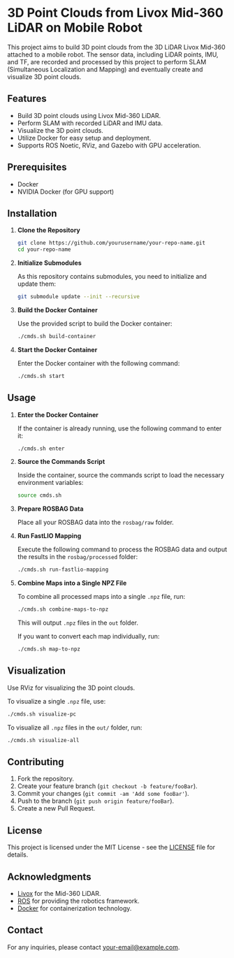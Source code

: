 
# 3D Point Clouds from Livox Mid-360 LiDAR on Mobile Robot

This project aims to build 3D point clouds from the 3D LiDAR Livox Mid-360 attached to a mobile robot. The sensor data, including LiDAR points, IMU, and TF, are recorded and processed by this project to perform SLAM (Simultaneous Localization and Mapping) and eventually create and visualize 3D point clouds.

## Features
- Build 3D point clouds using Livox Mid-360 LiDAR.
- Perform SLAM with recorded LiDAR and IMU data.
- Visualize the 3D point clouds.
- Utilize Docker for easy setup and deployment.
- Supports ROS Noetic, RViz, and Gazebo with GPU acceleration.

## Prerequisites
- Docker
- NVIDIA Docker (for GPU support)

## Installation

1. **Clone the Repository**

   ```sh
   git clone https://github.com/yourusername/your-repo-name.git
   cd your-repo-name
   ```

2. **Initialize Submodules**

   As this repository contains submodules, you need to initialize and update them:

   ```sh
   git submodule update --init --recursive
   ```

3. **Build the Docker Container**

   Use the provided script to build the Docker container:

   ```sh
   ./cmds.sh build-container
   ```

4. **Start the Docker Container**

   Enter the Docker container with the following command:

   ```sh
   ./cmds.sh start
   ```

## Usage

1. **Enter the Docker Container**

   If the container is already running, use the following command to enter it:

   ```sh
   ./cmds.sh enter
   ```

2. **Source the Commands Script**

   Inside the container, source the commands script to load the necessary environment variables:

   ```sh
   source cmds.sh
   ```

3. **Prepare ROSBAG Data**

   Place all your ROSBAG data into the `rosbag/raw` folder.

4. **Run FastLIO Mapping**

   Execute the following command to process the ROSBAG data and output the results in the `rosbag/processed` folder:

   ```sh
   ./cmds.sh run-fastlio-mapping
   ```

5. **Combine Maps into a Single NPZ File**

   To combine all processed maps into a single `.npz` file, run:

   ```sh
   ./cmds.sh combine-maps-to-npz
   ```

   This will output `.npz` files in the `out` folder.

   If you want to convert each map individually, run:

   ```sh
   ./cmds.sh map-to-npz
   ```

## Visualization

Use RViz for visualizing the 3D point clouds. 

To visualize a single `.npz` file, use:

   ```sh
   ./cmds.sh visualize-pc
   ```

To visualize all `.npz` files in the `out/` folder, run:

   ```sh
   ./cmds.sh visualize-all
   ```

## Contributing

1. Fork the repository.
2. Create your feature branch (`git checkout -b feature/fooBar`).
3. Commit your changes (`git commit -am 'Add some fooBar'`).
4. Push to the branch (`git push origin feature/fooBar`).
5. Create a new Pull Request.

## License

This project is licensed under the MIT License - see the [LICENSE](LICENSE) file for details.

## Acknowledgments

- [Livox](https://www.livoxtech.com/mid-360) for the Mid-360 LiDAR.
- [ROS](https://www.ros.org/) for providing the robotics framework.
- [Docker](https://www.docker.com/) for containerization technology.

## Contact

For any inquiries, please contact [your-email@example.com](mailto:your-email@example.com).
